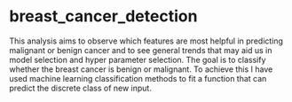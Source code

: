 # breast_cancer_detection
This analysis aims to observe which features are most helpful in predicting malignant or benign cancer and to see general trends that may aid us in model selection and hyper parameter selection. The goal is to classify whether the breast cancer is benign or malignant. To achieve this I have used machine learning classification methods to fit a function that can predict the discrete class of new input.
